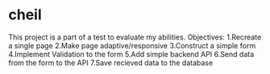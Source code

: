 # cheil

This project is a part of a test to evaluate my abilities.
Objectives:
  1.Recreate a single page
  2.Make page adaptive/responsive
  3.Construct a simple form
  4.Implement Validation to the form
  5.Add simple backend API
  6.Send data from the form to the API
  7.Save recieved data to the database
